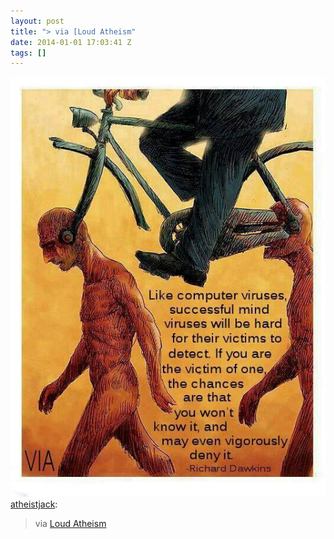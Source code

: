 ```yaml
---
layout: post
title: "> via [Loud Atheism"
date: 2014-01-01 17:03:41 Z
tags: []
---
```

![](/media/2014/01/71856945636.jpg)
[atheistjack](http://atheistjack.tumblr.com/post/71449103241/via-loud-atheism):

> via [Loud Atheism](https://www.facebook.com/pages/Loud-Atheism/107564332604391)
